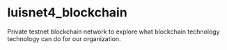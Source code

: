 # luisnet4_blockchain
Private testnet blockchain network to explore what blockchain technology technology can do for our organization.

